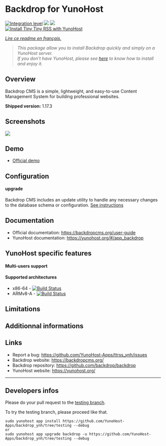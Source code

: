 # Backdrop for YunoHost

[![Integration level](https://dash.yunohost.org/integration/backdrop.svg)](https://dash.yunohost.org/appci/app/backdrop) ![](https://ci-apps.yunohost.org/ci/badges/backdrop.status.svg) ![](https://ci-apps.yunohost.org/ci/badges/backdrop.maintain.svg)  
[![Install Tiny Tiny RSS with YunoHost](https://install-app.yunohost.org/install-with-yunohost.png)](https://install-app.yunohost.org/?app=backdrop)

*[Lire ce readme en français.](./README_fr.md)*

> *This package allow you to install Backdrop quickly and simply on a YunoHost server.  
If you don't have YunoHost, please see [here](https://yunohost.org/#/install) to know how to install and enjoy it.*

## Overview

Backdrop CMS is a simple, lightweight, and easy-to-use Content Management System for building professional websites.

**Shipped version:** 1.17.3

## Screenshots

![](https://backdropcms.org/files/inline-images/Hello_world.png)

## Demo

* [Official demo](https://backdropcms.org/demo)

## Configuration

#### upgrade

Backdrop CMS includes an update utility to handle any necessary changes to the database schema or configuration. [See instructions](https://backdropcms.org/upgrade)

## Documentation

 * Official documentation: https://backdropcms.org/user-guide
 * YunoHost documentation: https://yunohost.org/#/app_backdrop

## YunoHost specific features

#### Multi-users support

#### Supported architectures

* x86-64 - [![Build Status](https://ci-apps.yunohost.org/ci/logs/backdrop%20%28Apps%29.svg)](https://ci-apps.yunohost.org/ci/apps/backdrop/)
* ARMv8-A - [![Build Status](https://ci-apps-arm.yunohost.org/ci/logs/backdrop%20%28Apps%29.svg)](https://ci-apps-arm.yunohost.org/ci/apps/backdrop/)

## Limitations

## Additionnal informations

## Links

 * Report a bug: https://github.com/YunoHost-Apps/ttrss_ynh/issues
 * Backdrop website: https://backdropcms.org/
 * Backdrop repository: https://github.com/backdrop/backdrop
 * YunoHost website: https://yunohost.org/

---

## Developers infos

Please do your pull request to the [testing branch](https://github.com/YunoHost-Apps/backdrop_ynh/tree/testing).

To try the testing branch, please proceed like that.
```
sudo yunohost app install https://github.com/YunoHost-Apps/backdrop_ynh/tree/testing --debug
or
sudo yunohost app upgrade backdrop -u https://github.com/YunoHost-Apps/backdrop_ynh/tree/testing --debug
```
